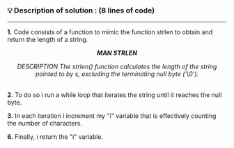 ### 💡 Description of solution : (8 lines of code)
--------------------------------
<p> <b>1.</b> Code consists of a function to mimic the function strlen to obtain and return the length of a string. </p>
<div align="center"><i>
  <p><b>MAN STRLEN</b></p>
DESCRIPTION
       The strlen() function calculates the length of the string pointed to by s, excluding the terminating null byte
       ('\0').
</i></div>
<br>
<p> <b>2.</b> To do so i run a while loop that iterates the string until it reaches the null byte. </p>
<p> <b>3.</b> In each iteration i increment my "i" variable that is effectively counting the number of characters. </p>
<p> <b>6.</b> Finally, i return the "i" variable. </p>

